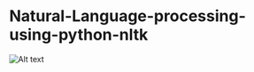 # Natural-Language-processing-using-python-nltk
![Alt text](/relative/path/to/certificate12.png?raw=true "Optional Title")
